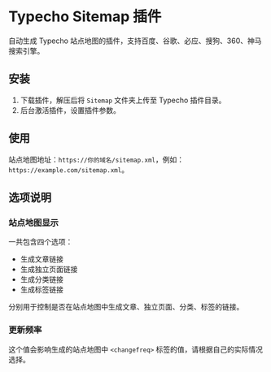# Typecho Sitemap 插件

自动生成 Typecho 站点地图的插件，支持百度、谷歌、必应、搜狗、360、神马搜索引擎。

## 安装

1. 下载插件，解压后将 `Sitemap` 文件夹上传至 Typecho 插件目录。
2. 后台激活插件，设置插件参数。

## 使用

站点地图地址：`https://你的域名/sitemap.xml`，例如：`https://example.com/sitemap.xml`。

## 选项说明

### 站点地图显示

一共包含四个选项：

- 生成文章链接
- 生成独立页面链接
- 生成分类链接
- 生成标签链接

分别用于控制是否在站点地图中生成文章、独立页面、分类、标签的链接。

### 更新频率

这个值会影响生成的站点地图中 `<changefreq>` 标签的值，请根据自己的实际情况选择。
